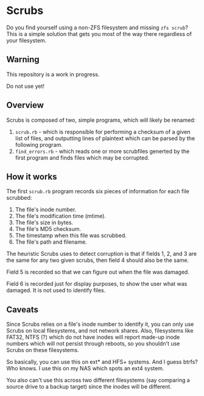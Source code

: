 # Scrubs

Do you find yourself using a non-ZFS filesystem and missing `zfs scrub`? This
is a simple solution that gets you most of the way there regardless of your
filesystem.

## Warning

This repository is a work in progress.

Do not use yet!

## Overview

Scrubs is composed of two, simple programs, which will likely be renamed:

1. `scrub.rb` - which is responsible for performing a checksum of a given list
   of files, and outputting lines of plaintext which can be parsed by the
   following program.
2. `find_errors.rb` - which reads one or more scrubfiles generted by the first
   program and finds files which may be corrupted.

## How it works

The first `scrub.rb` program records six pieces of information for each file
scrubbed:

1. The file's inode number.
2. The file's modification time (mtime).
3. The file's size in bytes.
4. The file's MD5 checksum.
5. The timestamp when this file was scrubbed.
6. The file's path and filename.

The heuristic Scrubs uses to detect corruption is that if fields 1, 2, and 3
are the same for any two given scrubs, then field 4 should also be the same.

Field 5 is recorded so that we can figure out when the file was damaged.

Field 6 is recorded just for display purposes, to show the user what was
damaged. It is not used to identify files.

## Caveats

Since Scrubs relies on a file's inode number to identify it, you can only use
Scrubs on local filesystems, and not network shares. Also, filesystems like
FAT32, NTFS (?) which do not have inodes will report made-up inode numbers
which will not persist through reboots, so you shouldn't use Scrubs on these
filesystems.

So basically, you can use this on ext* and HFS+ systems. And I guess btrfs? Who
knows. I use this on my NAS which spots an ext4 system.

You also can't use this across two different filesystems (say comparing a
source drive to a backup target) since the inodes will be different.
